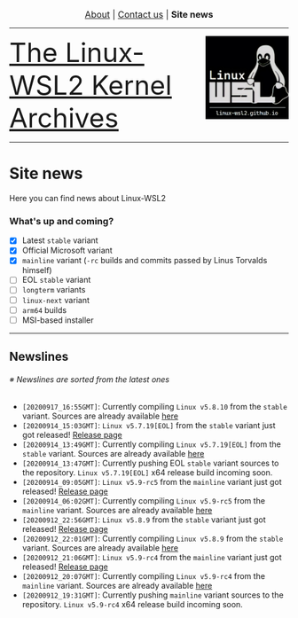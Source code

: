 <p align="center"><font size="3"> <a href="https://linux-wsl2.github.io/about">About</a> | <a href="mailto:linux-wsl2.github.io">Contact us</a> | <b>Site news</b> </font></p>
<hr>
<img src="/images/image.png" width="150" title="WSL Avatar" align="right" /><font size="7"><a href="https://linux-wsl2.github.io">The Linux-WSL2 Kernel Archives</a></font>
<hr size="30">

# Site news
Here you can find news about Linux-WSL2

### What's up and coming?
- [x] Latest `stable` variant
- [x] Official Microsoft variant
- [x] `mainline` variant (`-rc` builds and commits passed by Linus Torvalds himself)
- [ ] EOL `stable` variant
- [ ] `longterm` variants
- [ ] `linux-next` variant
- [ ] `arm64` builds
- [ ] MSI-based installer

---

## Newslines
###### ※ Newslines are sorted from the latest ones
- `[20200917_16:55GMT]`: Currently compiling `Linux v5.8.10` from the `stable` variant. Sources are already available [here](https://github.com/linux-wsl2/linux-stable/tree/linux-5.8.y)
- `[20200914_15:03GMT]`: `Linux v5.7.19[EOL]` from the `stable` variant just got released! [Release page](https://github.com/linux-wsl2/linux-stable/releases/tag/v5.7.19)
- `[20200914_13:49GMT]`: Currently compiling `Linux v5.7.19[EOL]` from the `stable` variant. Sources are already available [here](https://github.com/linux-wsl2/linux-stable/tree/linux-5.7.y)
- `[20200914_13:47GMT]`: Currently pushing EOL `stable` variant sources to the repository. `Linux v5.7.19[EOL]` x64 release build incoming soon.
- `[20200914_09:05GMT]`: `Linux v5.9-rc5` from the `mainline` variant just got released! [Release page](https://github.com/linux-wsl2/linux-mainline/releases/tag/v5.9-rc5)
- `[20200914_06:02GMT]`: Currently compiling `Linux v5.9-rc5` from the `mainline` variant. Sources are already available [here](https://github.com/linux-wsl2/linux-mainline)
- `[20200912_22:56GMT]`: `Linux v5.8.9` from the `stable` variant just got released! [Release page](https://github.com/linux-wsl2/linux-stable/releases/tag/v5.8.9)
- `[20200912_22:01GMT]`: Currently compiling `Linux v5.8.9` from the `stable` variant. Sources are already available [here](https://github.com/linux-wsl2/linux-stable)
- `[20200912_21:06GMT]`: `Linux v5.9-rc4` from the `mainline` variant just got released! [Release page](https://github.com/linux-wsl2/linux-mainline/releases/tag/v5.9-rc4)
- `[20200912_20:07GMT]`: Currently compiling `Linux v5.9-rc4` from the `mainline` variant. Sources are already available [here](https://github.com/linux-wsl2/linux-mainline)
- `[20200912_19:31GMT]`: Currently pushing `mainline` variant sources to the repository. `Linux v5.9-rc4` x64 release build incoming soon.

